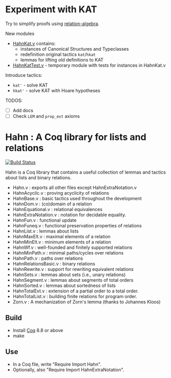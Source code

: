 # Experiment with KAT

Try to simplify proofs using [relation-algebra](http://perso.ens-lyon.fr/damien.pous/ra/).

New modules
- [HahnKat.v](https://github.com/GoPavel/hahn/blob/experiments-with-kat/HahnKat.v) contains:
  - instances of Canonical Structures and Typeclasses
  - redefinition original tactics `kat`/`hkat`
  - lemmas for lifting old definitions to KAT
- [HahnKatTest.v](https://github.com/GoPavel/hahn/blob/experiments-with-kat/HahnKatTest.v) - temporary module with tests for instances in HahnKat.v

Introduce tactics:
- `kat'` - solve KAT
- `hkat'` - solve KAT with Hoare hypotheses

TODOS:
- [ ] Add docs
- [ ] Check `LEM` and `prop_ext` axioms 

# Hahn : A Coq library for lists and relations

[![Build Status](https://travis-ci.com/vafeiadis/hahn.svg?branch=master)](https://travis-ci.com/vafeiadis/hahn)

Hahn is a Coq library that contains a useful collection of lemmas and tactics
about lists and binary relations.

- Hahn.v : exports all other files except HahnExtraNotation.v
- HahnAcyclic.v : proving acyclicity of relations
- HahnBase.v : basic tactics used throughout the development
- HahnDom.v : (co)domain of a relation
- HahnEquational.v : relational equivalences
- HahnExtraNotation.v : notation for decidable equality.
- HahnFun.v : functional update
- HahnFuneq.v : functional preservation properties of relations
- HahnList.v : lemmas about lists
- HahnMaxElt.v : maximal elements of a relation
- HahnMinElt.v : minimum elements of a relation
- HahnWf.v : well-founded and finitely supported relations
- HahnMinPath.v : minimal paths/cycles over relations
- HahnPath.v : paths over relations
- HahnRelationsBasic.v : binary relations
- HahnRewrite.v : support for rewriting equivalent relations
- HahnSets.v : lemmas about sets (i.e., unary relations)
- HahnSegment.v : lemmas about segments of total orders
- HahnSorted.v : lemmas about sortedness of lists 
- HahnTotalExt.v : extension of a partial order to a total order.
- HahnTotalList.v : building finite relations for program order.
- Zorn.v : A mechanization of Zorn's lemma (thanks to Johannes Kloos)

## Build

- Install [Coq](http://coq.inria.fr) 8.8 or above
- make

## Use

- In a Coq file, write "Require Import Hahn".
- Optionally, also "Require Import HahnExtraNotation".

